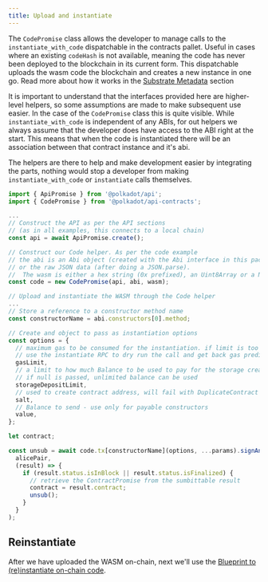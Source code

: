 ```yaml
---
title: Upload and instantiate
---
```


The `CodePromise` class allows the developer to manage calls to the `instantiate_with_code` dispatchable in the contracts pallet. 
Useful in cases where an existing `codeHash` is not available, meaning the code has never been deployed to the blockchain in its current form. This dispatchable uploads the wasm code the blockchain and creates a new instance in one go. Read more about how it works in the [Substrate Metadata](../../substrate/extrinsics.md#instantiatewithcodevalue-compactu128-gas_limit-compactu64-storage_deposit_limit-optioncompactu128-code-bytes-data-bytes-salt-bytes) section 

It is important to understand that the interfaces provided here are higher-level helpers, so some assumptions are made to make subsequent use easier. In the case of the `CodePromise` class this is quite visible. While `instantiate_with_code` is independent of any ABIs, for out helpers we always assume that the developer does have access to the ABI right at the start. This means that when the code is instantiated there will be an association between that contract instance and it's abi.

The helpers are there to help and make development easier by integrating the parts, nothing would stop a developer from making `instantiate_with_code` or `instantiate` calls themselves.

```javascript
import { ApiPromise } from '@polkadot/api';
import { CodePromise } from '@polkadot/api-contracts';

...
// Construct the API as per the API sections
// (as in all examples, this connects to a local chain)
const api = await ApiPromise.create();

// Construct our Code helper. As per the code example
// the abi is an Abi object (created with the Abi interface in this package), an unparsed JSON string (the metadata generated at build time)
// or the raw JSON data (after doing a JSON.parse).
//  The wasm is either a hex string (0x prefixed), an Uint8Array or a Node.js Buffer object
const code = new CodePromise(api, abi, wasm);

// Upload and instantiate the WASM through the Code helper
...
// Store a reference to a constructor method name
const constructorName = abi.constructors[0].method;

// Create and object to pass as instantiation options
const options = {
  // maximum gas to be consumed for the instantiation. if limit is too small the instantiation will fail.
  // use the instantiate RPC to dry run the call and get back gas predictions
  gasLimit,
  // a limit to how much Balance to be used to pay for the storage created by the instantiation
  // if null is passed, unlimited balance can be used
  storageDepositLimit,
  // used to create contract address, will fail with DuplicateContract error when not provided
  salt,
  // Balance to send - use only for payable constructors
  value,
};

let contract;

const unsub = await code.tx[constructorName](options, ...params).signAndSend(
  alicePair,
  (result) => {
    if (result.status.isInBlock || result.status.isFinalized) {
      // retrieve the ContractPromise from the sumbittable result
      contract = result.contract;
      unsub();
    }
  }
);
```


## Reinstantiate

After we have uploaded the WASM on-chain, next we'll use the [Blueprint to (re)instantiate on-chain code](blueprint.md).
